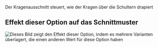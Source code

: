 Der Kragenausschnitt steuert, wie der Kragen über die Schultern drapiert

## Effekt dieser Option auf das Schnittmuster

![Dieses Bild zeigt den Effekt dieser Option, indem es mehrere Varianten überlagert, die einen anderen Wert für diese Option haben](jaeger_collarspread_sample.svg "Effekt dieser Option auf das Schnittmuster")
